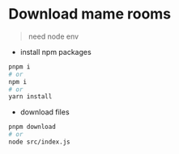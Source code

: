 # Download mame rooms
> need node env

- install npm packages

```bash
pnpm i
# or
npm i
# or
yarn install
```

- download files

```bash
pnpm download
# or
node src/index.js
```

